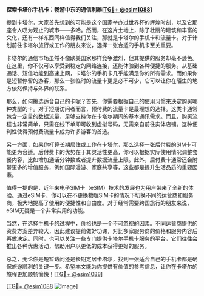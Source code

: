 **探索卡塔尔手机卡：畅游中东的通信利器[[TG💪+ @esim1088](https://t.me/s/esim1088)]**

提到卡塔尔，大家首先想到的可能是这个国家举办过世界杯的辉煌时刻，以及它那座令人叹为观止的城市——多哈。然而，在这片土地上，除了壮丽的建筑和丰富的文化，还有一样东西同样值得我们关注，那就是卡塔尔的手机卡和流量卡。对于计划前往卡塔尔旅行或工作的朋友来说，选择一张合适的手机卡至关重要。

卡塔尔的通信市场虽然不像欧美国家那样竞争激烈，但其提供的服务却毫不逊色。在这里，你不仅可以享受到稳定的网络连接，还能体验到各种便捷的服务。从基础通话、短信功能到高速上网，卡塔尔的手机卡几乎能满足你的所有需求。而如果你是短暂停留的游客，那么一张临时的流量卡更是必不可少，它可以让你在陌生的地方依然保持与外界的联系。

那么，如何挑选适合自己的卡呢？首先，你需要根据自己的使用习惯来决定购买哪种类型的卡。对于短期访问者而言，预付费的流量卡是最理想的选择。这类卡通常包含一定量的数据流量，足够支持你在卡塔尔期间的基本通讯需求。而且，购买流程也非常简单，只需在线下单即可收到虚拟号码，无需亲自前往实体店铺。这种便利性使得预付费流量卡成为许多游客的首选。

另一方面，如果你打算长期居住或工作在卡塔尔，那么选择一张后付费的SIM卡可能更为合适。后付费卡的优势在于其灵活性更高，你可以根据实际使用情况调整套餐内容，比如增加通话分钟数或者提升数据流量上限。此外，后付费卡通常还会附带更多的增值服务，例如国际漫游、家庭共享等，这些都是提升生活品质的重要因素。

值得一提的是，近年来电子SIM卡（eSIM）技术的发展也为用户带来了全新的体验。通过eSIM卡，你可以在不更换物理SIM卡的情况下切换不同的运营商和服务商，极大地提高了使用的便捷性和自由度。对于经常需要跨国旅行的朋友来说，eSIM无疑是一个非常实用的功能。

当然，在选择手机卡的过程中，价格也是一个不可忽视的因素。不同运营商提供的资费方案差异较大，因此建议提前做好功课，对比多家服务商的价格和服务内容后再做决定。同时，也可以关注一些专门提供卡塔尔手机卡服务的平台，它们往往会推出各种优惠活动，帮助用户以更低的成本获得更好的服务。

总之，无论你是短暂访问还是长期定居卡塔尔，找到一张适合自己的手机卡都是确保旅途顺利的关键一步。希望本文能为你提供有价值的参考信息，让你在卡塔尔的旅程更加顺畅愉快！[[TG💪+ @esim1088](https://t.me/s/esim1088)]

[[TG💪+ @esim1088](https://t.me/s/esim1088) ![Image](https://i.postimg.cc/4NQfJmqS/Snipaste-2025-05-13-00-14-12.png)]